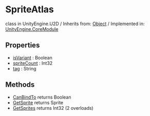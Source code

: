 # SpriteAtlas
class in UnityEngine.U2D
 / Inherits from: <a href="https://docs.unity3d.com/6000.0/Documentation/ScriptReference/Object.html">Object</a> / Implemented in: <a href="https://docs.unity3d.com/6000.0/Documentation/ScriptReference/UnityEngine.CoreModule.html">UnityEngine.CoreModule</a>
## Properties
- <a href="https://docs.unity3d.com/6000.0/Documentation/ScriptReference/SpriteAtlas-isVariant.html">isVariant</a> : Boolean
- <a href="https://docs.unity3d.com/6000.0/Documentation/ScriptReference/SpriteAtlas-spriteCount.html">spriteCount</a> : Int32
- <a href="https://docs.unity3d.com/6000.0/Documentation/ScriptReference/SpriteAtlas-tag.html">tag</a> : String
## Methods
- <a href="https://docs.unity3d.com/6000.0/Documentation/ScriptReference/SpriteAtlas.CanBindTo.html">CanBindTo</a> returns Boolean
- <a href="https://docs.unity3d.com/6000.0/Documentation/ScriptReference/SpriteAtlas.GetSprite.html">GetSprite</a> returns Sprite
- <a href="https://docs.unity3d.com/6000.0/Documentation/ScriptReference/SpriteAtlas.GetSprites.html">GetSprites</a> returns Int32 (2 overloads)
